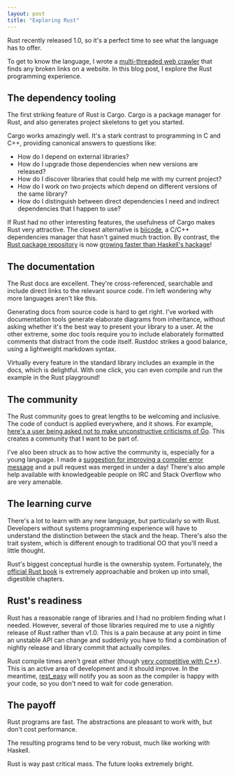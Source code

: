 ```yaml
--- 
layout: post
title: "Exploring Rust"
---
```


Rust recently released 1.0, so it's a perfect time to see what the
language has to offer.

To get to know the language, I wrote a
[multi-threaded web crawler](https://github.com/Wilfred/linkdoc) that
finds any broken links on a website. In this blog post, I explore the
Rust programming experience.

## The dependency tooling

The first striking feature of Rust is Cargo. Cargo is a package
manager for Rust, and also generates project skeletons to get you started.

Cargo works amazingly well. It's a stark contrast to programming in C
and C++, providing canonical answers to questions like:

* How do I depend on external libraries?
* How do I upgrade those dependencies when new versions are released?
* How do I discover libraries that could help me with my
current project?
* How do I work on two projects which depend on different versions of
the same library?
* How do I distinguish between direct dependencies I need and indirect
dependencies that I happen to use?

If Rust had no other interesting features, the usefulness of Cargo
makes Rust very attractive. The closest alternative is
[biicode](https://www.biicode.com/), a C/C++ dependencies manager that
hasn't gained much traction. By contrast,
the [Rust package repository](https://crates.io/) is now
[growing faster than Haskell's hackage](http://www.modulecounts.com/)!

## The documentation

The Rust docs are excellent. They're cross-referenced, searchable and
include direct links to the relevant source code. I'm left wondering
why more languages aren't like this.

Generating docs from source code is hard to get right. I've worked
with documentation tools generate elaborate diagrams from inheritance,
without asking whether it's the best way to present your library to a
user. At the other extreme, some doc tools require you to include
elaborately formatted comments that distract from the code
itself. Rustdoc strikes a good balance, using a lightweight markdown
syntax.

Virtually every feature in the standard library includes an example in
the docs, which is delightful. With one click, you can even compile
and run the example in the Rust playground!

## The community

The Rust community goes to great lengths to be welcoming and
inclusive. The code of conduct is applied everywhere, and it
shows. For example,
[here's a user being asked not to make unconstructive criticisms of Go](http://article.gmane.org/gmane.comp.lang.rust.devel/4767/). This
creates a community that I want to be part of.

I've also been struck as to how active the community is, especially
for a young language. I made a
[suggestion for improving a compiler error message](https://github.com/rust-lang/rust/issues/25468)
and a pull request was merged in under a day! There's also ample help
available with knowledgeable people on IRC and Stack Overflow who are
very amenable.

## The learning curve

There's a lot to learn with any new language, but particularly so with
Rust. Developers without systems programming experience will have to
understand the distinction between the stack and the heap. There's
also the trait system, which is different enough to traditional OO
that you'll need a little thought.

Rust's biggest conceptual hurdle is the ownership system. Fortunately,
the [official Rust book](https://doc.rust-lang.org/stable/book/) is
extremely approachable and broken up into small, digestible chapters.

## Rust's readiness

Rust has a reasonable range of libraries and I had no problem finding
what I needed. However, several of those libraries required me to use
a nightly release of Rust rather than v1.0. This is a pain because at
any point in time an unstable API can change and suddenly you have to
find a combination of nightly release and library commit that actually
compiles.

Rust compile times aren't great either (though
[very competitive with C++](https://ruudvanasseldonk.com/2014/10/20/writing-a-path-tracer-in-rust-part-7-conclusion#performance)). This
is an active area of development and it should improve. In the
meantime, [rest_easy](https://github.com/cmr/rest_easy) will notify
you as soon as the compiler is happy with your code, so you don't need
to wait for code generation.

## The payoff

Rust programs are fast. The abstractions are pleasant to work with,
but don't cost performance.

The resulting programs tend to be very robust, much like working with
Haskell.

Rust is way past critical mass. The future looks extremely bright.
